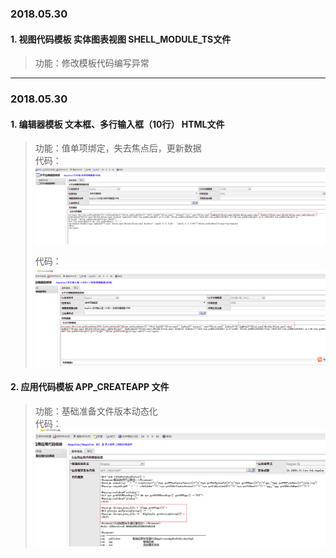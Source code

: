 ### 2018.05.30

#### 1. 视图代码模板 实体图表视图 SHELL_MODULE_TS文件

>功能：修改模板代码编写异常<br/>


*********

### 2018.05.30

#### 1. 编辑器模板 文本框、多行输入框（10行） HTML文件

>功能：值单项绑定，失去焦点后，更新数据<br/>
>代码：![Alt text](./img/texteditor.png)<br/>
>
>代码：![Alt text](./img/textarea10editor.png)<br/>


#### 2. 应用代码模板 APP_CREATEAPP 文件

>功能：基础准备文件版本动态化<br/>
>代码：![Alt text](./img/createapp.png)<br/>
